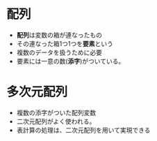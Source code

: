 # 配列
* **配列**は変数の箱が連なったもの
* その連なった箱1つ1つを**要素**という
* 複数のデータを扱うために必要
* 要素には一意の数(**添字**)がついている。

# 多次元配列
* 複数の添字がついた配列変数
* 二次元配列がよく使われる。
* 表計算の処理は、二次元配列を用いて実現できる

    